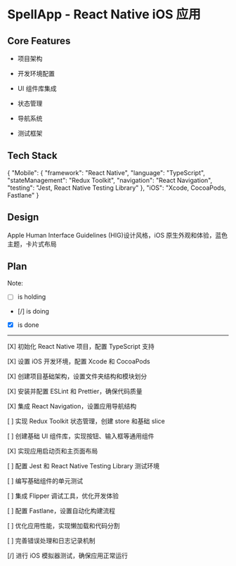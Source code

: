 # SpellApp - React Native iOS 应用

## Core Features

- 项目架构

- 开发环境配置

- UI 组件库集成

- 状态管理

- 导航系统

- 测试框架

## Tech Stack

{
"Mobile": {
"framework": "React Native",
"language": "TypeScript",
"stateManagement": "Redux Toolkit",
"navigation": "React Navigation",
"testing": "Jest, React Native Testing Library"
},
"iOS": "Xcode, CocoaPods, Fastlane"
}

## Design

Apple Human Interface Guidelines (HIG)设计风格，iOS 原生外观和体验，蓝色主题，卡片式布局

## Plan

Note:

- [ ] is holding
- [/] is doing
- [x] is done

---

[X] 初始化 React Native 项目，配置 TypeScript 支持

[X] 设置 iOS 开发环境，配置 Xcode 和 CocoaPods

[X] 创建项目基础架构，设置文件夹结构和模块划分

[X] 安装并配置 ESLint 和 Prettier，确保代码质量

[X] 集成 React Navigation，设置应用导航结构

[ ] 实现 Redux Toolkit 状态管理，创建 store 和基础 slice

[ ] 创建基础 UI 组件库，实现按钮、输入框等通用组件

[X] 实现应用启动页和主页面布局

[ ] 配置 Jest 和 React Native Testing Library 测试环境

[ ] 编写基础组件的单元测试

[ ] 集成 Flipper 调试工具，优化开发体验

[ ] 配置 Fastlane，设置自动化构建流程

[ ] 优化应用性能，实现懒加载和代码分割

[ ] 完善错误处理和日志记录机制

[/] 进行 iOS 模拟器测试，确保应用正常运行
